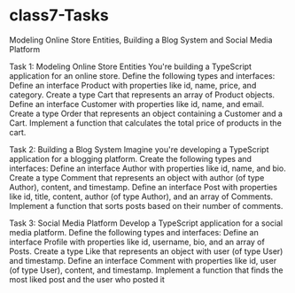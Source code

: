 # class7-Tasks
Modeling Online Store Entities, Building a Blog System and Social Media Platform

Task 1: Modeling Online Store Entities
You're building a TypeScript application for an online store. Define the following types and interfaces:
Define an interface Product with properties like id, name, price, and category.
Create a type Cart that represents an array of Product objects.
Define an interface Customer with properties like id, name, and email.
Create a type Order that represents an object containing a Customer and a Cart.
Implement a function that calculates the total price of products in the cart.



Task 2: Building a Blog System
Imagine you're developing a TypeScript application for a blogging platform. Create the following types and interfaces:
Define an interface Author with properties like id, name, and bio.
Create a type Comment that represents an object with author (of type Author), content, and timestamp.
Define an interface Post with properties like id, title, content, author (of type Author), and an array of Comments.
Implement a function that sorts posts based on their number of comments.



Task 3: Social Media Platform
Develop a TypeScript application for a social media platform. Define the following types and interfaces:
Define an interface Profile with properties like id, username, bio, and an array of Posts.
Create a type Like that represents an object with user (of type User) and timestamp.
Define an interface Comment with properties like id, user (of type User), content, and timestamp.
Implement a function that finds the most liked post and the user who posted it
